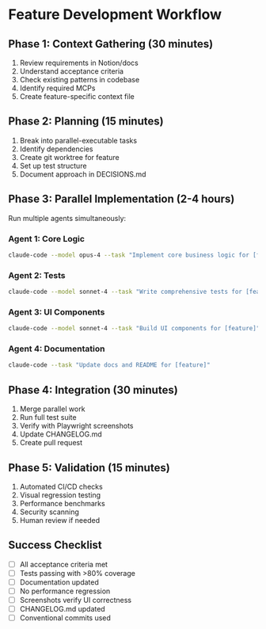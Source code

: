 # Feature Development Workflow

## Phase 1: Context Gathering (30 minutes)
1. Review requirements in Notion/docs
2. Understand acceptance criteria
3. Check existing patterns in codebase
4. Identify required MCPs
5. Create feature-specific context file

## Phase 2: Planning (15 minutes)
1. Break into parallel-executable tasks
2. Identify dependencies
3. Create git worktree for feature
4. Set up test structure
5. Document approach in DECISIONS.md

## Phase 3: Parallel Implementation (2-4 hours)
Run multiple agents simultaneously:

### Agent 1: Core Logic
```bash
claude-code --model opus-4 --task "Implement core business logic for [feature]"
```

### Agent 2: Tests
```bash
claude-code --model sonnet-4 --task "Write comprehensive tests for [feature]"
```

### Agent 3: UI Components
```bash
claude-code --model sonnet-4 --task "Build UI components for [feature]"
```

### Agent 4: Documentation
```bash
claude-code --task "Update docs and README for [feature]"
```

## Phase 4: Integration (30 minutes)
1. Merge parallel work
2. Run full test suite
3. Verify with Playwright screenshots
4. Update CHANGELOG.md
5. Create pull request

## Phase 5: Validation (15 minutes)
1. Automated CI/CD checks
2. Visual regression testing
3. Performance benchmarks
4. Security scanning
5. Human review if needed

## Success Checklist
- [ ] All acceptance criteria met
- [ ] Tests passing with >80% coverage
- [ ] Documentation updated
- [ ] No performance regression
- [ ] Screenshots verify UI correctness
- [ ] CHANGELOG.md updated
- [ ] Conventional commits used